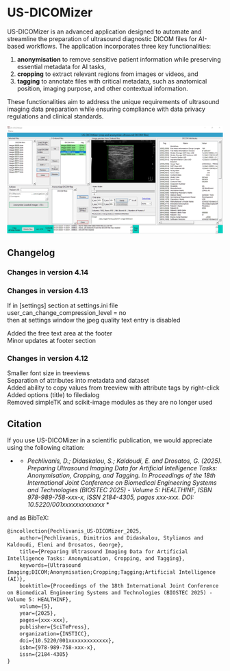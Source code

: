 # US-DICOMizer
US-DICOMizer is an advanced application designed to automate and streamline the preparation of ultrasound diagnostic DICOM files for AI-based workflows. The application incorporates three key functionalities: 

1. **anonymisation** to remove sensitive patient information while preserving essential metadata for AI tasks, 
2. **cropping** to extract relevant regions from images or videos, and 
3. **tagging** to annotate files with critical metadata, such as anatomical position, imaging purpose, and other contextual information. 

These functionalities aim to address the unique requirements of ultrasound imaging data preparation while ensuring compliance with data privacy regulations and clinical standards.

![US-DICOMizer main view](images/US-dicomizer_app_main_window_01.jpg)

## Changelog
### Changes in version 4.14  

### Changes in version 4.13  
If in [settings] section at settings.ini file  
user_can_change_compression_level = no  
then at settings window the jpeg quality text entry is disabled  

Added the free text area at the footer  
Minor updates at footer section  
### Changes in version 4.12  
Smaller font size in treeviews  
Separation of attributes into metadata and dataset  
Added ability to copy values ​​from treeview with attribute tags by right-click  
Added options (title) to filedialog  
Removed simpleTK and scikit-image modules as they are no longer used  

## Citation

If you use US-DICOMizer in a scientific publication, we would appreciate using the following citation:

* * *Pechlivanis, D.; Didaskalou, S.; Kaldoudi, E. and Drosatos, G. (2025). Preparing Ultrasound Imaging Data for Artificial Intelligence Tasks: Anonymisation, Cropping, and Tagging. In Proceedings of the 18th International Joint Conference on Biomedical Engineering Systems and Technologies (BIOSTEC 2025) - Volume 5: HEALTHINF, ISBN 978-989-758-xxx-x, ISSN 2184-4305, pages xxx-xxx. DOI: 10.5220/001xxxxxxxxxxxxx* *

and as BibTeX:
```
@incollection{Pechlivanis_US-DICOMizer_2025,
    author={Pechlivanis, Dimitrios and Didaskalou, Stylianos and Kaldoudi, Eleni and Drosatos, George},
    title={Preparing Ultrasound Imaging Data for Artificial Intelligence Tasks: Anonymisation, Cropping, and Tagging},
    keywords={Ultrasound Imaging;DICOM;Anonymisation;Cropping;Tagging;Artificial Intelligence (AI)},
    booktitle={Proceedings of the 18th International Joint Conference on Biomedical Engineering Systems and Technologies (BIOSTEC 2025) - Volume 5: HEALTHINF},
    volume={5},
    year={2025},
    pages={xxx-xxx},
    publisher={SciTePress},
    organization={INSTICC},
    doi={10.5220/001xxxxxxxxxxxxx},
    isbn={978-989-758-xxx-x},
    issn={2184-4305}
}
```
